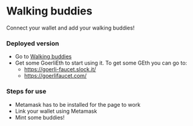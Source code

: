 # Walking buddies

Connect your wallet and add your walking buddies!

### Deployed version
- Go to [Walking buddies](https://walking-buddies.vercel.app/)
- Get some GoerliEth to start using it. To get some GEth you can go to:
  - https://goerli-faucet.slock.it/
  - https://goerlifaucet.com/

### Steps for use

- Metamask has to be installed for the page to work
- Link your wallet using Metamask
- Mint some buddies!
